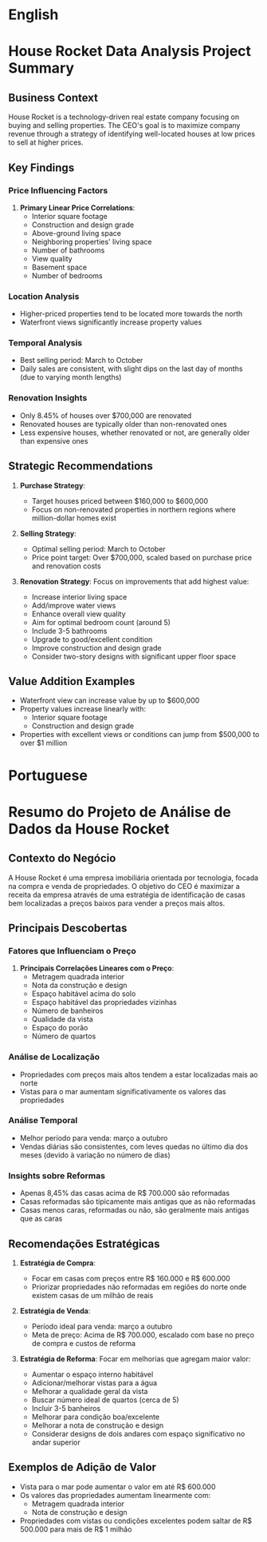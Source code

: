 # English

# House Rocket Data Analysis Project Summary

## Business Context
House Rocket is a technology-driven real estate company focusing on buying and selling properties. The CEO's goal is to maximize company revenue through a strategy of identifying well-located houses at low prices to sell at higher prices.

## Key Findings

### Price Influencing Factors
1. **Primary Linear Price Correlations**:
   - Interior square footage
   - Construction and design grade
   - Above-ground living space
   - Neighboring properties' living space
   - Number of bathrooms
   - View quality
   - Basement space
   - Number of bedrooms

### Location Analysis
- Higher-priced properties tend to be located more towards the north
- Waterfront views significantly increase property values

### Temporal Analysis
- Best selling period: March to October
- Daily sales are consistent, with slight dips on the last day of months (due to varying month lengths)

### Renovation Insights
- Only 8.45% of houses over $700,000 are renovated
- Renovated houses are typically older than non-renovated ones
- Less expensive houses, whether renovated or not, are generally older than expensive ones

## Strategic Recommendations

1. **Purchase Strategy**:
   - Target houses priced between $160,000 to $600,000
   - Focus on non-renovated properties in northern regions where million-dollar homes exist

2. **Selling Strategy**:
   - Optimal selling period: March to October
   - Price point target: Over $700,000, scaled based on purchase price and renovation costs

3. **Renovation Strategy**:
   Focus on improvements that add highest value:
   - Increase interior living space
   - Add/improve water views
   - Enhance overall view quality
   - Aim for optimal bedroom count (around 5)
   - Include 3-5 bathrooms
   - Upgrade to good/excellent condition
   - Improve construction and design grade
   - Consider two-story designs with significant upper floor space

## Value Addition Examples
- Waterfront view can increase value by up to $600,000
- Property values increase linearly with:
  - Interior square footage
  - Construction and design grade
- Properties with excellent views or conditions can jump from $500,000 to over $1 million

# Portuguese

# Resumo do Projeto de Análise de Dados da House Rocket

## Contexto do Negócio
A House Rocket é uma empresa imobiliária orientada por tecnologia, focada na compra e venda de propriedades. O objetivo do CEO é maximizar a receita da empresa através de uma estratégia de identificação de casas bem localizadas a preços baixos para vender a preços mais altos.

## Principais Descobertas

### Fatores que Influenciam o Preço
1. **Principais Correlações Lineares com o Preço**:
   - Metragem quadrada interior
   - Nota da construção e design
   - Espaço habitável acima do solo
   - Espaço habitável das propriedades vizinhas
   - Número de banheiros
   - Qualidade da vista
   - Espaço do porão
   - Número de quartos

### Análise de Localização
- Propriedades com preços mais altos tendem a estar localizadas mais ao norte
- Vistas para o mar aumentam significativamente os valores das propriedades

### Análise Temporal
- Melhor período para venda: março a outubro
- Vendas diárias são consistentes, com leves quedas no último dia dos meses (devido à variação no número de dias)

### Insights sobre Reformas
- Apenas 8,45% das casas acima de R$ 700.000 são reformadas
- Casas reformadas são tipicamente mais antigas que as não reformadas
- Casas menos caras, reformadas ou não, são geralmente mais antigas que as caras

## Recomendações Estratégicas

1. **Estratégia de Compra**:
   - Focar em casas com preços entre R$ 160.000 e R$ 600.000
   - Priorizar propriedades não reformadas em regiões do norte onde existem casas de um milhão de reais

2. **Estratégia de Venda**:
   - Período ideal para venda: março a outubro
   - Meta de preço: Acima de R$ 700.000, escalado com base no preço de compra e custos de reforma

3. **Estratégia de Reforma**:
   Focar em melhorias que agregam maior valor:
   - Aumentar o espaço interno habitável
   - Adicionar/melhorar vistas para a água
   - Melhorar a qualidade geral da vista
   - Buscar número ideal de quartos (cerca de 5)
   - Incluir 3-5 banheiros
   - Melhorar para condição boa/excelente
   - Melhorar a nota de construção e design
   - Considerar designs de dois andares com espaço significativo no andar superior

## Exemplos de Adição de Valor
- Vista para o mar pode aumentar o valor em até R$ 600.000
- Os valores das propriedades aumentam linearmente com:
  - Metragem quadrada interior
  - Nota de construção e design
- Propriedades com vistas ou condições excelentes podem saltar de R$ 500.000 para mais de R$ 1 milhão